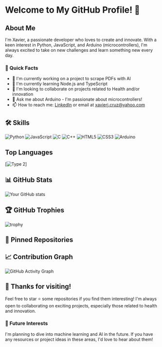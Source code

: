# Welcome to My GitHub Profile! 👋

## About Me
I'm Xavier, a passionate developer who loves to create and innovate. With a keen interest in Python, JavaScript, and Arduino (microcontrollers), I'm always excited to take on new challenges and learn something new every day.

### 🚀 Quick Facts
- 🔭 I'm currently working on a project to scrape PDFs with AI
- 🌱 I'm currently learning Node.js and TypeScript
- 👯 I'm looking to collaborate on projects related to Health and/or innovation
- 💬 Ask me about Arduino - I'm passionate about microcontrollers!
- 📫 How to reach me: [LinkedIn](https://www.linkedin.com/in/xavier-jose-cruz/) or email at xavierj.cruz@yahoo.com

## 🛠 Skills
![Python](https://img.shields.io/badge/-Python-black?style=flat-square&logo=Python)
![JavaScript](https://img.shields.io/badge/-JavaScript-black?style=flat-square&logo=javascript)
![C](https://img.shields.io/badge/-C-black?style=flat-square&logo=c)
![C++](https://img.shields.io/badge/-C++-black?style=flat-square&logo=c%2B%2B)
![HTML5](https://img.shields.io/badge/-HTML5-black?style=flat-square&logo=html5)
![CSS3](https://img.shields.io/badge/-CSS3-black?style=flat-square&logo=css3)
![Arduino](https://img.shields.io/badge/-Arduino-black?style=flat-square&logo=arduino)

## Top Languages
[![Type 2](https://img.shields.io/static/v1?label=|&message=msg&color=ff&style=for-the-badge&logo=logoname&logo-color=white)]

## 📊 GitHub Stats
![Your GitHub stats](https://github-readme-stats.vercel.app/api?username=Xavier308&show_icons=true&theme=algolia)

## 🏆 GitHub Trophies
![trophy](https://github-profile-trophy.vercel.app/?username=Xavier308&theme=onedark)

## 📌 Pinned Repositories
<!-- You can add your pinned repositories here once you have some to showcase -->

## 📈 Contribution Graph
![GitHub Activity Graph](https://activity-graph.herokuapp.com/graph?username=Xavier308&theme=algolia)

## 🎉 Thanks for visiting!
Feel free to star ⭐ some repositories if you find them interesting! I'm always open to collaborating on exciting projects, especially those related to health and innovation.

### 🔮 Future Interests
I'm planning to dive into machine learning and AI in the future. If you have any resources or project ideas in these areas, I'd love to hear about them!
